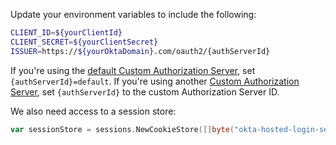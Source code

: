 Update your environment variables to include the following:

```bash
CLIENT_ID=${yourClientId}
CLIENT_SECRET=${yourClientSecret}
ISSUER=https://${yourOktaDomain}.com/oauth2/{authServerId}
```

If you're using the [default Custom Authorization Server](/docs/concepts/auth-servers/#default-custom-authorization-server), set `{authServerId}=default`. If you're using another [Custom Authorization Server](/docs/concepts/auth-servers/#custom-authorization-server), set `{authServerId}` to the custom Authorization Server ID.

We also need access to a session store:

```go
var sessionStore = sessions.NewCookieStore([]byte("okta-hosted-login-session-store"))
```
